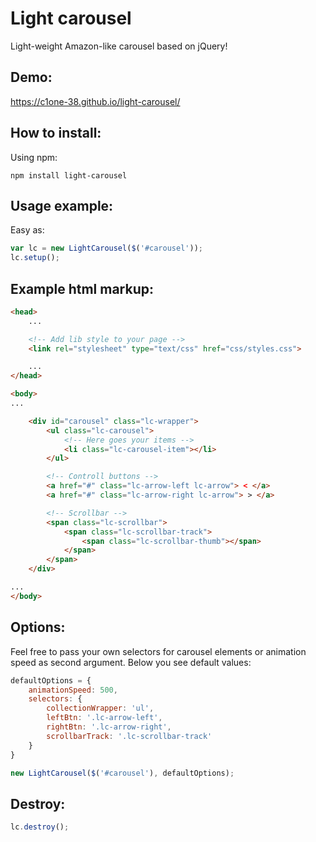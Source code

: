 # Light carousel
Light-weight Amazon-like carousel based on jQuery!

## Demo:
<a href="https://c1one-38.github.io/light-carousel/">https://c1one-38.github.io/light-carousel/</a>

## How to install:

Using npm: 

```
npm install light-carousel
```

## Usage example:

Easy as:

```js
var lc = new LightCarousel($('#carousel'));
lc.setup();
```

## Example html markup:

```html
<head>
	...

	<!-- Add lib style to your page -->
	<link rel="stylesheet" type="text/css" href="css/styles.css">

	...
</head>

<body>
...

	<div id="carousel" class="lc-wrapper">
		<ul class="lc-carousel">
			<!-- Here goes your items -->
			<li class="lc-carousel-item"></li>
		</ul>

		<!-- Controll buttons -->
		<a href="#" class="lc-arrow-left lc-arrow"> < </a>
		<a href="#" class="lc-arrow-right lc-arrow"> > </a>

		<!-- Scrollbar -->
		<span class="lc-scrollbar">
			<span class="lc-scrollbar-track">
				<span class="lc-scrollbar-thumb"></span>
			</span>
		</span>
	</div>

...
</body>
```

## Options:

Feel free to pass your own selectors for carousel elements or animation speed as second argument. Below you see default values:

```js
defaultOptions = {
	animationSpeed: 500,
	selectors: {
		collectionWrapper: 'ul',
		leftBtn: '.lc-arrow-left',
		rightBtn: '.lc-arrow-right',
		scrollbarTrack: '.lc-scrollbar-track'
	}
}

new LightCarousel($('#carousel'), defaultOptions);
```

## Destroy:

```js
lc.destroy();
```
